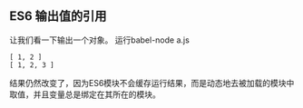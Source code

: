 ## ES6 输出值的引用

让我们看一下输出一个对象。
运行babel-node a.js

```
[ 1, 2 ]
[ 1, 2, 3 ]
```
结果仍然改变了，因为ES6模块不会缓存运行结果，而是动态地去被加载的模块中取值，并且变量总是绑定在其所在的模块。